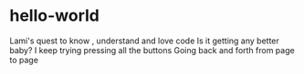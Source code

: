 # hello-world

Lami's quest to know , understand and love code
Is it getting any better baby?
I keep trying pressing all the buttons 
Going back and forth from page to page

